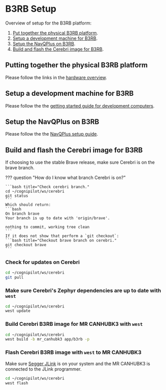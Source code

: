 # B3RB Setup

Overview of setup for the B3RB platform:

1. [Put together the physical B3RB platform](#putting-together-the-physical-b3rb-platform).
2. [Setup a development machine for B3RB](#setup-a-development-machine-for-b3rb).
3. [Setup the NavQPlus on B3RB](#setup-the-navqplus-on-b3rb).
4. [Build and flash the Cerebri image for B3RB](#build-and-flash-the-cerebri-image-for-b3rb).

## Putting together the physical B3RB platform

Please follow the links in the [hardware overview](./hardware.md).

## Setup a development machine for B3RB

Please follow the the [getting started guide for development computers](../../getting_started/install.md).

## Setup the NavQPlus on B3RB

Please follow the the [NavQPlus setup guide](../../cranium/compute/navqplus/setup.md).

## Build and flash the Cerebri image for B3RB

If choosing to use the stable Brave release, make sure Cerebri is on the brave branch.

??? question "How do I know what branch Cerebri is on?"

	```bash title="Check cerebri branch."
	cd ~/cognipilot/ws/cerebri
	git status
	```
	Which should return:
	```bash
	On branch brave
	Your branch is up to date with 'origin/brave'.

	nothing to commit, working tree clean
	```
	If it does not show that perform a `git checkout`:
	```bash title="Checkout brave branch on cerebri."
	git checkout brave
	```

### Check for updates on Cerebri

```bash title="Update Cerebri."
cd ~/cognipilot/ws/cerebri
git pull
```

### Make sure Cerebri's Zephyr dependencies are up to date with `west`

```bash title="Updating Cerebri's Zephyr dependencies with west."
cd ~/cognipilot/ws/cerebri
west update
```

### Build Cerebri B3RB image for MR CANHUBK3 with `west`

```bash title="Building Cerebri B3RB image with west."
cd ~/cognipilot/ws/cerebri
west build -b mr_canhubk3 app/b3rb -p
```

### Flash Cerebri B3RB image with `west` to MR CANHUBK3

Make sure [Segger JLink](https://www.segger.com/downloads/jlink/) is on your system and the MR CANHUBK3 is connected to the JLink programmer.

```bash title="Flashing MR CANHUBK3 with the Cerebri B3RB image using west."
cd ~/cognipilot/ws/cerebri
west flash
```
